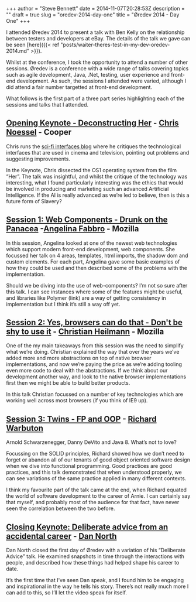 +++
author = "Steve Bennett"
date = 2014-11-07T20:28:53Z
description = ""
draft = true
slug = "oredev-2014-day-one"
title = "Øredev 2014 - Day One"
+++


I attended Øredev 2014 to present a talk with Ben Kelly on the relationship between testers and developers at eBay. The details of the talk we gave can be seen [here]({{< ref "posts/waiter-theres-test-in-my-dev-oredev-2014.md" >}}).

Whilst at the conference, I took the opportunity to attend a number of other sessions. Øredev is a conference with a wide range of talks covering topics such as agile development, Java, .Net, testing, user experience and front-end development. As such, the sessions I attended were varied, although I did attend a fair number targetted at front-end development.

What follows is the first part of a three part series highlighting each of the sessions and talks that I attended.

## [Opening Keynote - Deconstructing Her](http://vimeo.com/110979533) - [Chris Noessel](http://twitter.com/chrisnoessel) - Cooper

Chris runs the [sci-fi interfaces blog](http://www.scifiinterfaces.com/) where he critiques the technological interfaces that are used in cinema and television, pointing out problems and suggesting improvements.

In the Keynote, Chris dissected the OS1 operating system from the film “Her”. The talk was insightful, and whilst the critique of the technology was interesting, what I found particularly interesting was the ethics that would be involved in producing and marketing such an advanced Artificial Intelligence. If the AI is really advanced as we’re led to believe, then is this a future form of Slavery?

## [Session 1: Web Components - Drunk on the Panacea](http://vimeo.com/110972839) -[Angelina Fabbro](http://twitter.com/hopefulcyborg) - Mozilla

In this session, Angelina looked at one of the newest web technologies which support modern front-end development, web components. She focussed her talk on 4 areas, templates, html imports, the shadow dom and custom elements. For each part, Angelina gave some basic examples of how they could be used and then described some of the problems with the implementation.

Should we be diving into the use of web-components? I’m not so sure after this talk. I can see instances where some of the features might be useful, and libraries like Polymer (link) are a way of getting consistency in implementation but I think it’s still a way off yet.

## [Session 2: Yes, browsers can do that - Don't be shy to use it](http://vimeo.com/111036366) -  [Christian Heilmann](http://twitter.com/codepo8) - Mozilla

One of the my main takeaways from this session was the need to simplify what we’re doing. Christian explained the way that over the years we’ve added more and more abstractions on top of native browser implementations, and now we’re paying the price as we’re adding tooling even more code to deal with the abstractions. If we think about our development another way, and look to the native browser implementations first then we might be able to build better products.

In this talk Christian focussed on a number of key technologies which are working well across most browsers (if you think of IE9 up).

## [Session 3: Twins - FP and OOP](http://vimeo.com/111041651) -  [Richard Warbuton](http://twitter.com/richardwarburto)

Arnold Schwarzenegger, Danny DeVito and Java 8. What’s not to love?

Focussing on the SOLID principles, Richard showed how we don’t need to forget or abandon all of our tenants of good object oriented software design when we dive into functional programming. Good practices are good practices, and this talk demonstrated that when understood properly, we can see variations of the same practice applied in many different contexts.

I think my favourite part of the talk came at the end, when Richard equated the world of software development to the career of Arnie. I can certainly say that myself, and probably most of the audience for that fact, have never seen the correlation between the two before.

## [Closing Keynote: Deliberate advice from an accidental career](http://vimeo.com/111028823) -  [Dan North](http://twitter.com/tastapod)

Dan North closed the first day of Øredev with a variation of his “Deliberate Advice” talk. He examined snapshots in time through the interactions with people, and described how these things had helped shape his career to date.

It’s the first time that I’ve seen Dan speak, and I found him to be engaging and inspirational in the way he tells his story. There’s not really much more I can add to this, so I’ll let the video speak for itself.



